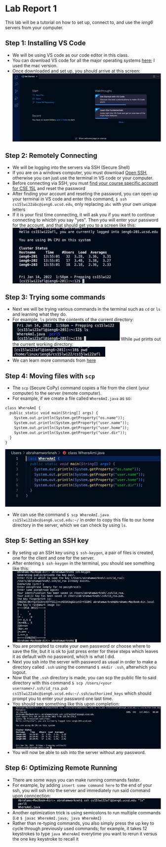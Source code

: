 # **Lab Report 1**

This lab will be a tutorial on how to set up, connect to, and use the *ieng6* servers from your computer.

## Step 1: Installing VS Code
* We will be using VS code as our code editor in this class. 
* You can download VS code for all the major operating systems [here](https://code.visualstudio.com/); I used the mac version.
* Once downloaded and set up, you should arrive at this screen:
![VSCode](VScodestartup.png)

## Step 2: Remotely Connecting
* We will be logging into the servers via SSH (Secure Shell)
* If you are on a windows computer, you must download [Open SSH](https://docs.microsoft.com/en-us/windows-server/administration/openssh/openssh_install_firstuse), otherwise you can just use the terminal in VS code or your computer.
* Before connecting via SSH, you must [find your course specific account for CSE 15L](https://sdacs.ucsd.edu/~icc/index.php) and reset the password
* After finding your account and reseting the password, you can open up your terminal in VS code  and enter this command, 
`$ ssh cs15lwi22abc@ieng6.ucsd.edu`, only replacing `abc` with your own unique letters
* If it is your first time connecting, it will ask you if you want to continue connecting to whicbh you say "yes". Then you will enter your password for the account, and that should get you to a screen like this:
![SSH](SSHlogin.png)

## Step 3: Trying some commands
* Next we will be trying various commands in the terminal such as `cd` or `ls` and learning what they do.
* For example, `ls` prints the contents of the current directory:
![ls](lsTest.png)
While `pwd` prints out the current working directory:
![pwd](pwd.png)
* We can learn more commands from [here](https://www.hostinger.com/tutorials/linux-commands) 

## Step 4: Moving files with `scp`
* The `scp` (Secure CoPy) command copies a file from the client (your computer) to the server (remote computer).
* For example, if we create a file called `WhereAmI.java` as so:
```
class WhereAmI {
  public static void main(String[] args) {
    System.out.println(System.getProperty("os.name"));
    System.out.println(System.getProperty("user.name"));
    System.out.println(System.getProperty("user.home"));
    System.out.println(System.getProperty("user.dir"));
  }
}
```
![whereami](WhereAmIscreenshot.png)
* We can use the command `$ scp WhereAmI.java cs15lwi22abc@ieng6.ucsd.edu:~/` in order to copy this file to our home directory in the server, which we can check by using `ls`.

## Step 5: Setting an SSH key
* By seting up an SSH key using `$ ssh-keygen`, a pair of files is created, one for the client and one for the server.
* After entering  `$ ssh-keygen` in the terminal, you should see something like this:
![sshkey](ssh-keygen.png)
* You are prompted to create your own password or choose where to save the file, but it is ok to just press enter for these steps which leaves it as default with no password, which is what I did.
* Next you ssh into the server with password as usual in order to make a directory called `.ssh` using the command `$ mkdir .ssh`, afterwhich you logout.
* Now that the `.ssh` directory is made, you can scp the public file to said directory with this command `$ scp /Users/<your username>/.ssh/id_rsa.pub cs15lwi22abc@ieng6.ucsd.edu:~/.ssh/authorized_keys` which should prompt you to enter your password one last time.
* You should see something like this upon completion:
![sshkes](sshkeys.png)
* You will now be able to ssh into the server without any password.

## Step 6: Optimizing Remote Running
* There are some ways you can make running commands faster.
* For example, by adding `insert some command here` to the end of your ssh, you will ssh into the server and immediately run said command upon conncection:
![command](commandop.png)
* Another optimization trick is using semicolons to run multiple commands (i.e `$ javac WhereAmI.java; java WhereAmI`)
* Rather than re-typing commands, you also simply press the up key to cycle through previously used commands; for example, it takes 12 keystrokes to type `java WhereAmI` everytime you want to rerun it versus the one key keystroke to recall it
